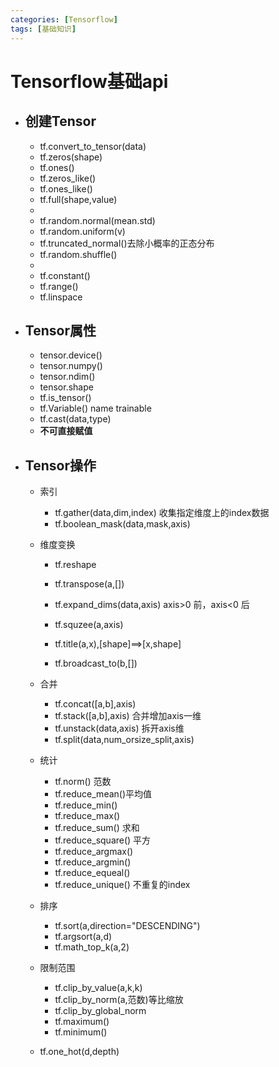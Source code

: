 ```yaml
---
categories: [Tensorflow]
tags: [基础知识]
---
```

# Tensorflow基础api

- ## 创建Tensor

  - tf.convert_to_tensor(data)
  - tf.zeros(shape)
  - tf.ones()
  - tf.zeros_like()
  - tf.ones_like()
  - tf.full(shape,value)
  - 
  - tf.random.normal(mean.std)
  - tf.random.uniform(v)
  - tf.truncated_normal()去除小概率的正态分布
  - tf.random.shuffle()
  - 
  - tf.constant()
  - tf.range()
  - tf.linspace

- ## Tensor属性

  - tensor.device()
  - tensor.numpy()
  - tensor.ndim()
  - tensor.shape
  - tf.is_tensor()
  - tf.Variable()    name  trainable
  - tf.cast(data,type)
  - **不可直接赋值**

- ## Tensor操作

  - 索引

    - tf.gather(data,dim,index)  收集指定维度上的index数据
    - tf.boolean_mask(data,mask,axis)

  - 维度变换

    - tf.reshape
    - tf.transpose(a,[])

    - tf.expand_dims(data,axis) axis>0 前，axis<0 后

    - tf.squzee(a,axis)
    - tf.title(a,x),[shape]==>[x,shape]
    - tf.broadcast_to(b,[])

  - 合并

    - tf.concat([a,b],axis)
    - tf.stack([a,b],axis) 合并增加axis一维
    - tf.unstack(data,axis) 拆开axis维
    - tf.split(data,num_orsize_split,axis)

  - 统计

    - tf.norm() 范数
    - tf.reduce_mean()平均值
    - tf.reduce_min()
    - tf.reduce_max() 
    - tf.reduce_sum() 求和
    - tf.reduce_square()  平方
    - tf.reduce_argmax() 
    - tf.reduce_argmin()
    - tf.reduce_equeal()
    - tf.reduce_unique() 不重复的index

  - 排序

    - tf.sort(a,direction="DESCENDING")
    - tf.argsort(a,d)
    - tf.math_top_k(a,2)

  - 限制范围

    - tf.clip_by_value(a,k,k)
    - tf.clip_by_norm(a,范数)等比缩放
    - tf.clip_by_global_norm
    - tf.maximum()
    - tf.minimum()

  - tf.one_hot(d,depth)

    